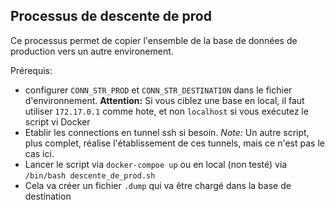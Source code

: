 ## Processus de descente de prod

Ce processus permet de copier l'ensemble de la base de données de production vers un autre environement.


Prérequis:
- configurer `CONN_STR_PROD` et `CONN_STR_DESTINATION` dans le fichier d'environnement. **Attention:** Si vous ciblez une base en local, il faut utiliser `172.17.0.1` comme hote, et non `localhost` si vous exécutez le script vi Docker
- Etablir les connections en tunnel ssh si besoin. *Note:* Un autre script, plus complet, réalise l'établissement de ces tunnels, mais ce n'est pas le cas ici.
- Lancer le script via `docker-compoe up` ou en local (non testé) via `/bin/bash descente_de_prod.sh`
- Cela va créer un fichier `.dump` qui va être chargé dans la base de destination

